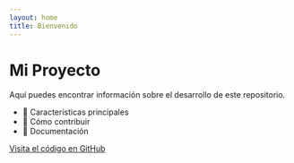 ```yaml
---
layout: home
title: Bienvenido
---
```


# Mi Proyecto

Aquí puedes encontrar información sobre el desarrollo de este repositorio.

- 🚀 Características principales
- 📌 Cómo contribuir
- 📜 Documentación

[Visita el código en GitHub](https://github.com/Whoami-JC-Luna/AppOneGoal)
